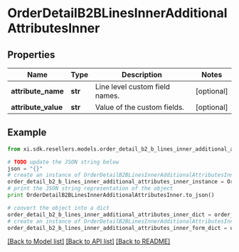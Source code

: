 # OrderDetailB2BLinesInnerAdditionalAttributesInner


## Properties

Name | Type | Description | Notes
------------ | ------------- | ------------- | -------------
**attribute_name** | **str** | Line level custom field names. | [optional] 
**attribute_value** | **str** | Value of the custom fields. | [optional] 

## Example

```python
from xi.sdk.resellers.models.order_detail_b2_b_lines_inner_additional_attributes_inner import OrderDetailB2BLinesInnerAdditionalAttributesInner

# TODO update the JSON string below
json = "{}"
# create an instance of OrderDetailB2BLinesInnerAdditionalAttributesInner from a JSON string
order_detail_b2_b_lines_inner_additional_attributes_inner_instance = OrderDetailB2BLinesInnerAdditionalAttributesInner.from_json(json)
# print the JSON string representation of the object
print OrderDetailB2BLinesInnerAdditionalAttributesInner.to_json()

# convert the object into a dict
order_detail_b2_b_lines_inner_additional_attributes_inner_dict = order_detail_b2_b_lines_inner_additional_attributes_inner_instance.to_dict()
# create an instance of OrderDetailB2BLinesInnerAdditionalAttributesInner from a dict
order_detail_b2_b_lines_inner_additional_attributes_inner_form_dict = order_detail_b2_b_lines_inner_additional_attributes_inner.from_dict(order_detail_b2_b_lines_inner_additional_attributes_inner_dict)
```
[[Back to Model list]](../README.md#documentation-for-models) [[Back to API list]](../README.md#documentation-for-api-endpoints) [[Back to README]](../README.md)


